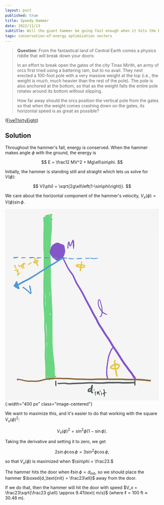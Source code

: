 ```yaml
---
layout: post
published: true
title: Speedy Hammer
date: 2022/11/13
subtitle: Will the giant hammer be going fast enough when it hits the big elf door?
tags: conservation-of-energy optimization vectors
---
```


>**Question**: From the fantastical land of Central Earth comes a physics riddle that will break down your doors:
>
>In an effort to break open the gates of the city Tinas Mirith, an army of orcs first tried using a battering ram, but to no avail. They next erected a $100$-foot pole with a very massive weight at the top (i.e., the weight is much, much heavier than the rest of the pole). The pole is also anchored at the bottom, so that as the weight falls the entire pole rotates around its bottom without slipping.
>
>How far away should the orcs position the vertical pole from the gates so that when the weight comes crashing down on the gates, its horizontal speed is as great as possible?

<!--more-->

([FiveThirtyEight](URL))

## Solution

Throughout the hammer's fall, energy is conserved. When the hammer makes angle $\phi$ with the ground, the energy is

$$ E = \frac12 MV^2 + Mg\ell\sin\phi. $$

Initially, the hammer is standing still and straight which lets us solve for $V(\phi):$

$$ V(\phi) = \sqrt{2g\ell\left(1-\sin\phi\right)}. $$

We care about the horizontal component of the hammer's velocity, $V_x(\phi) = V(\phi)\sin\phi.$ 

![](/img/2022-11-13-fast-hammer.png){:width="400 px" class="image-centered"}

We want to maximize this, and it's easier to do that working with the square $V_x(\phi)^2:$

$$ V_x(\phi)^2 = \sin^2\phi\left(1-\sin\phi\right). $$

Taking the derivative and setting it to zero, we get 

$$ 2\sin\phi\cos\phi = 3\sin^2\phi\cos\phi, $$

so that $V_x(\phi)$ is maximized when $\sin\phi = \frac23.$

The hammer hits the door when $\ell\sin\phi = d_\text{init},$ so we should place the hammer $\boxed{d_\text{init} = \frac23\ell}$ away from the door. 

If we do that, then the hammer will hit the door with speed $V_x = \frac23\sqrt{\frac23 g\ell} \approx 9.41\text{ m/s}$ (where $\ell=100\text{ ft}\approx 30.48\text{ m}$).

<br>
